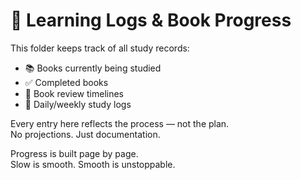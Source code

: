 
# 📘 Learning Logs & Book Progress

This folder keeps track of all study records:

- 📚 Books currently being studied
- ✅ Completed books
- 🔁 Book review timelines
- 🧱 Daily/weekly study logs

Every entry here reflects the process — not the plan.  
No projections. Just documentation.

Progress is built page by page.  
Slow is smooth. Smooth is unstoppable.
